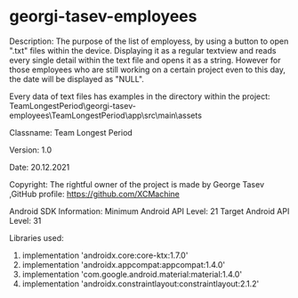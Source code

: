 # georgi-tasev-employees
Description:
 The purpose of the list of employess, by using a button to open ".txt" files within the device. Displaying it as a regular textview and reads every single detail within the text file and opens it as a string. However for those employees who are still working on a certain project even to this day, the date will be displayed as "NULL".
 
 Every data of text files has examples in the directory within the project:
 TeamLongestPeriod\georgi-tasev-employees\TeamLongestPeriod\app\src\main\assets
 
Classname: Team Longest Period
 
Version: 1.0

Date: 20.12.2021

Copyright: 
 The rightful owner of the project is made by George Tasev
 ,GitHub profile: https://github.com/XCMachine
 
Android SDK Information:
 Minimum Android API Level: 21
 Target Android API Level: 31
 
Libraries used:
 1. implementation 'androidx.core:core-ktx:1.7.0'
 2. implementation 'androidx.appcompat:appcompat:1.4.0'
 3. implementation 'com.google.android.material:material:1.4.0'
 4. implementation 'androidx.constraintlayout:constraintlayout:2.1.2'
